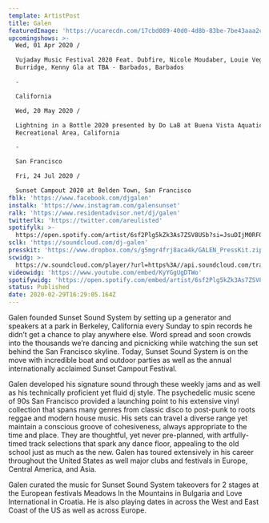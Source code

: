 ```yaml
---
template: ArtistPost
title: Galen
featuredImage: 'https://ucarecdn.com/17cbd089-40d0-4d8b-83be-7be43aaa2c01/'
upcomingshows: >-
  Wed, 01 Apr 2020 /

  Vujaday Music Festival 2020 Feat. Dubfire, Nicole Moudaber, Louie Vega, Lee
  Burridge, Kenny Gla at TBA - Barbados, Barbados

  -

  California

  Wed, 20 May 2020 /

  Lightning in a Bottle 2020 presented by Do LaB at Buena Vista Aquatic
  Recreational Area, California

  -

  San Francisco

  Fri, 24 Jul 2020 /

  Sunset Campout 2020 at Belden Town, San Francisco
fblk: 'https://www.facebook.com/djgalen'
instalk: 'https://www.instagram.com/galensunset'
ralk: 'https://www.residentadvisor.net/dj/galen'
twitterlk: 'https://twitter.com/areulisted'
spotifylk: >-
  https://open.spotify.com/artist/6sf2Plg5kZk3As7ZSV8USb?si=JsuDIjM0RFOwI9bWOW8ugw
sclk: 'https://soundcloud.com/dj-galen'
presskit: 'https://www.dropbox.com/s/g5mgr4frj8aca4k/GALEN_PressKit.zip?dl=0'
scwidg: >-
  https://w.soundcloud.com/player/?url=https%3A//api.soundcloud.com/tracks/743059705&color=%23ff5500&auto_play=false&hide_related=false&show_comments=true&show_user=true&show_reposts=false&show_teaser=true&visual=true
videowidg: 'https://www.youtube.com/embed/KyYGgUgDTWo'
spotifywidg: 'https://open.spotify.com/embed/artist/6sf2Plg5kZk3As7ZSV8USb'
status: Published
date: 2020-02-29T16:29:05.164Z
---
```

Galen founded Sunset Sound System by setting up a generator and speakers at a park in Berkeley, California every Sunday to spin records he didn’t get a chance to play anywhere else. Word spread and soon crowds into the thousands we’re dancing and picnicking while watching the sun set behind the San Francisco skyline.  Today, Sunset Sound System is on the move with incredible boat and outdoor parties as well as the annual internationally acclaimed Sunset Campout Festival.

Galen developed his signature sound through these weekly jams and as well as his technically proficient yet fluid dj style. The psychedelic music scene of 90s San Francisco provided a launching point to his extensive vinyl collection that spans many genres from classic disco to post-punk to roots reggae and modern house music. His sets can travel a diverse range yet maintain a conscious groove of cohesiveness, always appropriate to the time and place. They are thoughtful, yet never pre-planned, with artfully-timed track selections that spark any dance floor, appealing to the old school just as much as the new. Galen has toured extensively in his career throughout the United States as well major clubs and festivals in Europe, Central America, and Asia.

Galen curated the music for Sunset Sound System takeovers for 2 stages at the European festivals Meadows In the Mountains in Bulgaria and Love International in Croatia. He is also playing dates in across the West and East Coast of the US as well as across Europe. 
